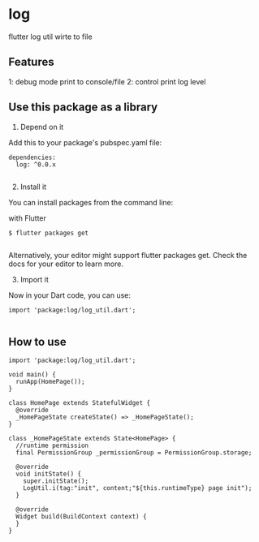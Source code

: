 # log

flutter log util wirte to file

## Features

1: debug mode print to console/file
2: control print log level

## Use this package as a library 

1. Depend on it

Add this to your package's pubspec.yaml file:

```
dependencies:
  log: ^0.0.x
  
```

2. Install it

You can install packages from the command line:

with Flutter


```
$ flutter packages get
  
```

Alternatively, your editor might support flutter packages get. Check the docs for your editor to learn more.

3. Import it

Now in your Dart code, you can use:

```
import 'package:log/log_util.dart';
  
```

## How to use 

```
import 'package:log/log_util.dart';

void main() {
  runApp(HomePage());
}  

class HomePage extends StatefulWidget {
  @override
  _HomePageState createState() => _HomePageState();
}

class _HomePageState extends State<HomePage> {
  //runtime permission
  final PermissionGroup _permissionGroup = PermissionGroup.storage;

  @override
  void initState() {
    super.initState();
    LogUtil.i(tag:"init", content;"${this.runtimeType} page init");
  }

  @override
  Widget build(BuildContext context) {
  }
}  
```
